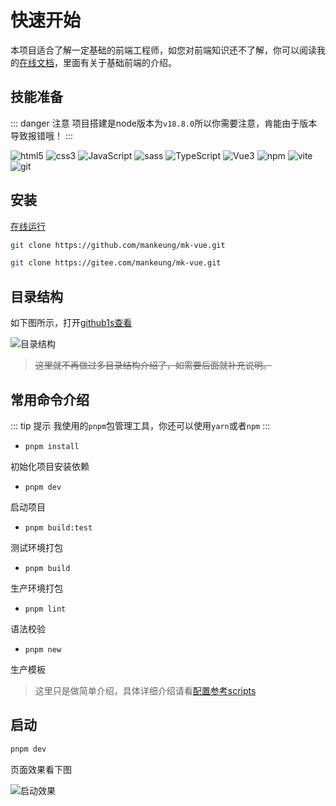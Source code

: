 # 快速开始

本项目适合了解一定基础的前端工程师，如您对前端知识还不了解，你可以阅读我的[在线文档](https://mankeung.github.io/docs/mk-data)，里面有关于基础前端的介绍。
## 技能准备

::: danger 注意
项目搭建是node版本为`v18.8.0`所以你需要注意，肯能由于版本导致报错哦！
:::

![html5](https://img.shields.io/badge/-Html5-333333?style=flat&logo=html5) ![css3](https://img.shields.io/badge/-css3-333333?style=flat&logo=Css3&logoColor=066eb6) ![JavaScript](https://img.shields.io/badge/-JavaScript-333333?style=flat&logo=javascript) ![sass](https://img.shields.io/badge/-Sass-333333?style=flat&logo=sass) ![TypeScript](https://img.shields.io/badge/-TypeScript-333333?style=flat&logo=typescript) ![Vue3](https://img.shields.io/badge/-Vue-333333?style=flat&logo=vue.js) ![npm](https://img.shields.io/badge/-Npm-333333?style=flat&logo=npm) ![vite](https://img.shields.io/badge/-Vite-333333?style=flat&logo=vite) ![git](https://img.shields.io/badge/-Git-333333?style=flat&logo=git)


## 安装

[在线运行](https://stackblitz.com/github/mankeung/mk-vue?terminal=dev)

<CodeGroup>
<CodeGroupItem title="github">

```bash
git clone https://github.com/mankeung/mk-vue.git
```
</CodeGroupItem>

<CodeGroupItem title="gitee">

```bash
git clone https://gitee.com/mankeung/mk-vue.git
```
</CodeGroupItem>
</CodeGroup>

## 目录结构

如下图所示，打开[github1s查看](https://github1s.com/mankeung/mk-vue)

![目录结构](/file.png)

> ~~这里就不再做过多目录结构介绍了，如需要后面就补充说明。~~

## 常用命令介绍

::: tip 提示
我使用的`pnpm`包管理工具，你还可以使用`yarn`或者`npm`
:::

+ `pnpm install`

初始化项目安装依赖

+ `pnpm dev`

启动项目

+ `pnpm build:test`

测试环境打包

+ `pnpm build`

生产环境打包

+ `pnpm lint`

语法校验

+ `pnpm new`

生产模板

> 这里只是做简单介绍，具体详细介绍请看[配置参考scripts](/config/scripts.md)

## 启动

```bash
pnpm dev
```

页面效果看下图

![启动效果](/dev.png)